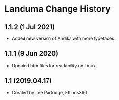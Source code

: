 Landuma Change History
=======================

1.1.2 (1 Jul 2021)
-------------------
* Added new version of Andika with more typefaces

1.1.1 (9 Jun 2020)
-------------------
* Updated htm files for readability on Linux

1.1 (2019.04.17)
-------------------
* Created by Lee Partridge, Ethnos360

